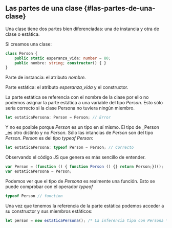 ## Las partes de una clase {#las-partes-de-una-clase}

Una clase tiene dos partes bien diferenciadas: una de instancia y otra de clase o estática.

Si creamos una clase:

```ts
class Person {
    public static esperanza_vida: number = 80;
    public nombre: string; constructor() { }
}
```

Parte de instancia: el atributo _nombre._

Parte estática: el atributo _esperanza\_vida_ y el constructor.

La parte estática se referencia con el nombre de la clase por ello no podemos asignar la parte estática a una variable del tipo _Person_. Esto sólo sería correcto si la clase Persona no tuviera ningún miembro.

```ts
let estaticaPersona: Person = Person; // Error
```

Y no es posible porque _Person_ es un tipo en sí mismo. El tipo de _Person _es otro distinto y no _Person_. Sólo las intancias de _Person_ son del tipo _Person_. _Person_ es del tipo _typeof Person_:

```ts
let estaticaPersona: typeof Person = Person; // Correcto
```

Observando el código JS que genera es más sencillo de entender.

```ts
var Person = (function () { function Person () {} return Person;})();
var estaticaPersona = Person;
```

Podemos ver que el tipo de _Persona_ es realmente una función. Esto se puede comprobar con el operador _typeof_

```ts
typeof Person // function
```

Una vez que tenemos la referencia de la parte estática podemos acceder a su constructor y sus miembros estáticos:

```ts
let person = new estaticaPersona(); /* La inferencia tipa con Persona */
```



